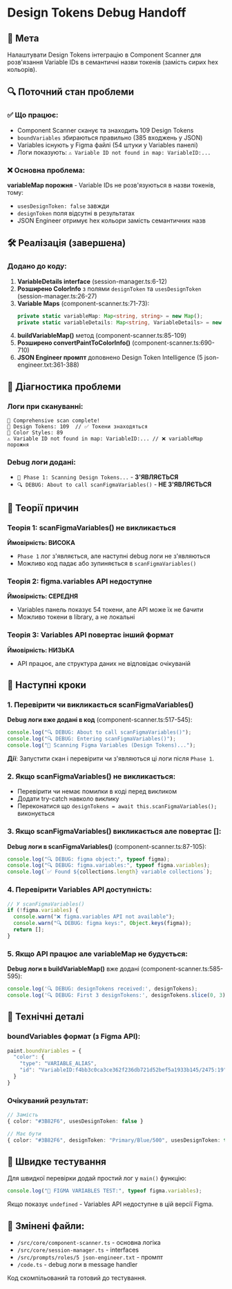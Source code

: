 # Design Tokens Debug Handoff

## 🎯 Мета
Налаштувати Design Tokens інтеграцію в Component Scanner для розв'язання Variable IDs в семантичні назви токенів (замість сирих hex кольорів).

## 🔍 Поточний стан проблеми

### ✅ Що працює:
- Component Scanner сканує та знаходить 109 Design Tokens
- `boundVariables` збираються правильно (385 входжень у JSON)
- Variables існують у Figma файлі (54 штуки у Variables панелі)
- Логи показують: `⚠️ Variable ID not found in map: VariableID:...`

### ❌ Основна проблема:
**variableMap порожня** - Variable IDs не розв'язуються в назви токенів, тому:
- `usesDesignToken: false` завжди
- `designToken` поля відсутні в результатах
- JSON Engineer отримує hex кольори замість семантичних назв

## 🛠️ Реалізація (завершена)

### Додано до коду:
1. **VariableDetails interface** (session-manager.ts:6-12)
2. **Розширено ColorInfo** з полями `designToken` та `usesDesignToken` (session-manager.ts:26-27)
3. **Variable Maps** (component-scanner.ts:71-73):
   ```typescript
   private static variableMap: Map<string, string> = new Map();
   private static variableDetails: Map<string, VariableDetails> = new Map();
   ```
4. **buildVariableMap()** метод (component-scanner.ts:85-109)
5. **Розширено convertPaintToColorInfo()** (component-scanner.ts:690-710)
6. **JSON Engineer промпт** доповнено Design Token Intelligence (5 json-engineer.txt:361-388)

## 🐛 Діагностика проблеми

### Логи при скануванні:
```
🎉 Comprehensive scan complete!
🔧 Design Tokens: 109  // ✅ Токени знаходяться
🎨 Color Styles: 89
⚠️ Variable ID not found in map: VariableID:... // ❌ variableMap порожня
```

### Debug логи додані:
- `🔧 Phase 1: Scanning Design Tokens...` - **З'ЯВЛЯЄТЬСЯ**
- `🔍 DEBUG: About to call scanFigmaVariables()` - **НЕ З'ЯВЛЯЄТЬСЯ**

## 🔬 Теорії причин

### Теорія 1: scanFigmaVariables() не викликається
**Ймовірність: ВИСОКА**
- `Phase 1` лог з'являється, але наступні debug логи не з'являються
- Можливо код падає або зупиняється в `scanFigmaVariables()`

### Теорія 2: figma.variables API недоступне
**Ймовірність: СЕРЕДНЯ**  
- Variables панель показує 54 токени, але API може їх не бачити
- Можливо токени в library, а не локальні

### Теорія 3: Variables API повертає інший формат
**Ймовірність: НИЗЬКА**
- API працює, але структура даних не відповідає очікуваній

## 🎯 Наступні кроки

### 1. Перевірити чи викликається scanFigmaVariables()
**Debug логи вже додані в код** (component-scanner.ts:517-545):
```typescript
console.log("🔍 DEBUG: About to call scanFigmaVariables()");
console.log("🔍 DEBUG: Entering scanFigmaVariables()");
console.log("🔧 Scanning Figma Variables (Design Tokens)...");
```

**Дії**: Запустити скан і перевірити чи з'являються ці логи після `Phase 1`.

### 2. Якщо scanFigmaVariables() не викликається:
- Перевірити чи немає помилки в коді перед викликом
- Додати try-catch навколо виклику
- Переконатися що `designTokens = await this.scanFigmaVariables();` виконується

### 3. Якщо scanFigmaVariables() викликається але повертає []:
**Debug логи в scanFigmaVariables()** (component-scanner.ts:87-105):
```typescript
console.log("🔍 DEBUG: figma object:", typeof figma);
console.log("🔍 DEBUG: figma.variables:", typeof figma.variables);
console.log(`✅ Found ${collections.length} variable collections`);
```

### 4. Перевірити Variables API доступність:
```typescript
// У scanFigmaVariables()
if (!figma.variables) {
  console.warn("❌ figma.variables API not available");
  console.warn("🔍 DEBUG: figma keys:", Object.keys(figma));
  return [];
}
```

### 5. Якщо API працює але variableMap не будується:
**Debug логи в buildVariableMap()** вже додані (component-scanner.ts:585-595):
```typescript
console.log('🔍 DEBUG: designTokens received:', designTokens);
console.log('🔍 DEBUG: First 3 designTokens:', designTokens.slice(0, 3));
```

## 📝 Технічні деталі

### boundVariables формат (з Figma API):
```javascript
paint.boundVariables = {
  "color": {
    "type": "VARIABLE_ALIAS", 
    "id": "VariableID:f4bb3c0ca3ce362f236db721d52bef5a1933b145/2475:19"
  }
}
```

### Очікуваний результат:
```typescript
// Замість
{ color: "#3B82F6", usesDesignToken: false }

// Має бути  
{ color: "#3B82F6", designToken: "Primary/Blue/500", usesDesignToken: true }
```

## 🚀 Швидке тестування

Для швидкої перевірки додай простий лог у `main()` функцію:
```typescript
console.log("🧪 FIGMA VARIABLES TEST:", typeof figma.variables);
```

Якщо показує `undefined` - Variables API недоступне в цій версії Figma.

## 📁 Змінені файли:
- `/src/core/component-scanner.ts` - основна логіка
- `/src/core/session-manager.ts` - interfaces  
- `/src/prompts/roles/5 json-engineer.txt` - промпт
- `/code.ts` - debug логи в message handler

Код скомпільований та готовий до тестування.